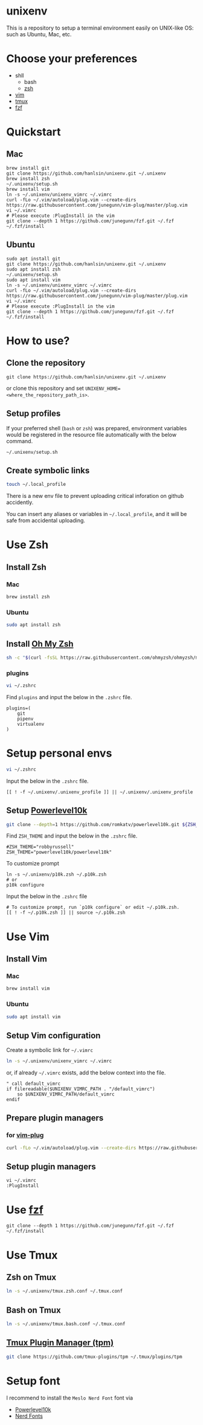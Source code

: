 # unixenv

This is a repository to setup a terminal environment easily on UNIX-like OS: such as Ubuntu, Mac, etc.

# Choose your preferences

- shll
  - bash
  - [zsh](#use-zsh)
- [vim](#prepare-and-setup-vim)
- [tmux](#prepare-and-setup-tmux)
- [fzf](#prepare-setup-fzf)

# Quickstart

## Mac

```shell
brew install git
git clone https://github.com/hanlsin/unixenv.git ~/.unixenv
brew install zsh
~/.unixenv/setup.sh
brew install vim
ln -s ~/.unixenv/unixenv_vimrc ~/.vimrc
curl -fLo ~/.vim/autoload/plug.vim --create-dirs https://raw.githubusercontent.com/junegunn/vim-plug/master/plug.vim
vi ~/.vimrc
# Please execute :PlugInstall in the vim
git clone --depth 1 https://github.com/junegunn/fzf.git ~/.fzf
~/.fzf/install
```

## Ubuntu

```shell
sudo apt install git
git clone https://github.com/hanlsin/unixenv.git ~/.unixenv
sudo apt install zsh
~/.unixenv/setup.sh
sudo apt install vim
ln -s ~/.unixenv/unixenv_vimrc ~/.vimrc
curl -fLo ~/.vim/autoload/plug.vim --create-dirs https://raw.githubusercontent.com/junegunn/vim-plug/master/plug.vim
vi ~/.vimrc
# Please execute :PlugInstall in the vim
git clone --depth 1 https://github.com/junegunn/fzf.git ~/.fzf
~/.fzf/install
```

# How to use?

## Clone the repository

```shell
git clone https://github.com/hanlsin/unixenv.git ~/.unixenv
```

or clone this repository and set `UNIXENV_HOME=<where_the_repository_path_is>`.

## Setup profiles

If your preferred shell (`bash` or `zsh`) was prepared, environment variables would be registered in the resource file automatically with the below command.

```shell
~/.unixenv/setup.sh
```

## Create symbolic links

```bash
touch ~/.local_profile
```

There is a new env file to prevent uploading critical inforation on github accidently.

You can insert any aliases or variables in `~/.local_profile`, and it will be safe from accidental uploading.

# Use Zsh

## Install Zsh

### Mac

```bash
brew install zsh
```

### Ubuntu

```bash
sudo apt install zsh
```

## Install [Oh My Zsh](https://github.com/ohmyzsh/ohmyzsh)

```bash
sh -c "$(curl -fsSL https://raw.githubusercontent.com/ohmyzsh/ohmyzsh/master/tools/install.sh)"
```

### plugins

```bash
vi ~/.zshrc
```

Find `plugins` and input the below in the `.zshrc` file.

```
plugins=(
    git
    pipenv
    virtualenv
)
```

# Setup personal envs

```bash
vi ~/.zshrc
```

Input the below in the `.zshrc` file.

```
[[ ! -f ~/.unixenv/.unixenv_profile ]] || ~/.unixenv/.unixenv_profile
```

## Setup [Powerlevel10k](https://github.com/romkatv/powerlevel10k)

```bash
git clone --depth=1 https://github.com/romkatv/powerlevel10k.git ${ZSH_CUSTOM:-~/.oh-my-zsh/custom}/themes/powerlevel10k
```

Find `ZSH_THEME` and input the below in the `.zshrc` file.

```
#ZSH_THEME="robbyrussell"
ZSH_THEME="powerlevel10k/powerlevel10k"
```

To customize prompt

```shell
ln -s ~/.unixenv/p10k.zsh ~/.p10k.zsh
# or
p10k configure
```

Input the below in the `.zshrc` file

```
# To customize prompt, run `p10k configure` or edit ~/.p10k.zsh.
[[ ! -f ~/.p10k.zsh ]] || source ~/.p10k.zsh
```

# Use Vim

## Install Vim

### Mac

```bash
brew install vim
```

### Ubuntu

```bash
sudo apt install vim
```

## Setup Vim configuration

Create a symbolic link for `~/.vimrc`

```bash
ln -s ~/.unixenv/unixenv_vimrc ~/.vimrc
```

or, if already `~/.vimrc` exists, add the below context into the file.

```
" call default_vimrc
if filereadable($UNIXENV_VIMRC_PATH . "/default_vimrc")
    so $UNIXENV_VIMRC_PATH/default_vimrc
endif
```

## Prepare plugin managers

### for [vim-plug](https://github.com/junegunn/vim-plug)

```bash
curl -fLo ~/.vim/autoload/plug.vim --create-dirs https://raw.githubusercontent.com/junegunn/vim-plug/master/plug.vim
```

## Setup plugin managers

```
vi ~/.vimrc
:PlugInstall
```

# Use [fzf](https://github.com/junegunn/fzf)

```shell
git clone --depth 1 https://github.com/junegunn/fzf.git ~/.fzf
~/.fzf/install
```

# Use Tmux

## Zsh on Tmux

```bash
ln -s ~/.unixenv/tmux.zsh.conf ~/.tmux.conf
```

## Bash on Tmux

```bash
ln -s ~/.unixenv/tmux.bash.conf ~/.tmux.conf
```

## [Tmux Plugin Manager (tpm)](https://github.com/tmux-plugins/tpm)

```bash
git clone https://github.com/tmux-plugins/tpm ~/.tmux/plugins/tpm
```

# Setup font

I recommend to install the `Meslo Nerd Font` font via

- [Powerlevel10k](https://github.com/romkatv/powerlevel10k#meslo-nerd-font-patched-for-powerlevel10k)
- [Nerd Fonts](https://github.com/ryanoasis/nerd-fonts)
